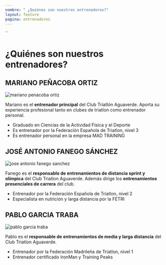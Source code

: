```yaml
---
nombre: " ¿Quiénes son nuestros entrenadores?"
layout: feature
pagina: entrenadores
---
```

``

# ¿Quiénes son nuestros entrenadores?

## [](https://aguaverde.org/info/entrenadores#mariano-pe%C3%91acoba-ortiz)MARIANO PEÑACOBA ORTIZ

![mariano penacoba ortiz](https://aguaverde.org/assets/static/penacoba-w276.22b6862d0e3fb75a6593239913902249.jpg)

Mariano es el **entrenador principal** del Club Triatlón Aguaverde. Aporta su experiencia profesional tanto en clubes de triatlon como entrenador personal.

* Graduado en Ciencias de la Actividad Física y el Deporte
* Es entrenador por la Federación Española de Triatlon, nivel 3
* Es entrenador personal en la empresa MAD TRAINING

## [](https://aguaverde.org/info/entrenadores#jos%C3%89-antonio-fanego-s%C3%81nchez)JOSÉ ANTONIO FANEGO SÁNCHEZ

![jose antonio fanego sanchez](https://aguaverde.org/assets/static/fanego-w297.2e88c7f79316f1f479a07bccd4795476.jpg)

Fanego es el **responsable de entrenamientos de distancia sprint y olímpica** del Club Triatlon Aguaverde. Además dirige los **entrenamientos presenciales de carrera** del club.

* Entrenador por la Federación Española de Triatlon, nivel 2
* Especialista en nutrición y larga distancia por la FETRI

## [](https://aguaverde.org/info/entrenadores#pablo-garcia-traba)PABLO GARCIA TRABA

![pablo garcia traba](https://aguaverde.org/assets/static/loko-w341.e5ce58bc54445e3940752f34a70d46d4.jpg)

Pablo es el **responsable de entrenamientos de media y larga distancia** del Club Triatlon Aguaverde.

* Entrenador por la Federación Madrileña de Triatlon, nivel 1
* Entrenador certificado IronMan y Training Peaks